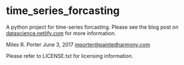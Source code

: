 # time_series_forcasting

A python project for time-series forcasting.  Please see the blog post
on [datascience.netlify.com](http://datascience.netlify.com) for more information.

Miles R. Porter
June 3, 2017
mporter@paintedharmony.com

Please refer to LICENSE.txt for licensing information.
